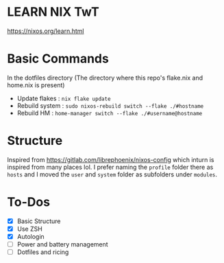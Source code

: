 # LEARN NIX TwT
https://nixos.org/learn.html

# Basic Commands
In the dotfiles directory (The directory where this repo's flake.nix and home.nix is present)
- Update flakes : `nix flake update`
- Rebuild system : `sudo nixos-rebuild switch --flake ./#hostname`
- Rebuild HM : `home-manager switch --flake ./#username@hostname`

# Structure
Inspired from https://gitlab.com/librephoenix/nixos-config which inturn is inspired from many places lol.
I prefer naming the `profile` folder there as `hosts` and I moved the `user` and `system` folder as subfolders under `modules`.

# To-Dos
- [x] Basic Structure
- [x] Use ZSH
- [x] Autologin
- [ ] Power and battery management
- [ ] Dotfiles and ricing
